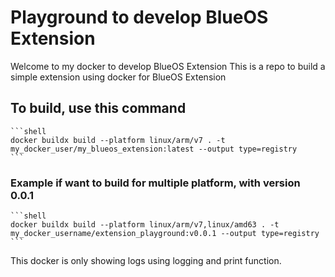 # Playground to develop BlueOS Extension
Welcome to my docker to develop BlueOS Extension
This is a repo to build a simple extension using docker for BlueOS Extension

## To build, use this command

    ```shell
    docker buildx build --platform linux/arm/v7 . -t my_docker_user/my_blueos_extension:latest --output type=registry
    ```
  
  ### Example if want to build for multiple platform, with version 0.0.1
    ```shell
    docker buildx build --platform linux/arm/v7,linux/amd63 . -t my_docker_username/extension_playground:v0.0.1 --output type=registry
    ```

This docker is only showing logs using logging and print function.





